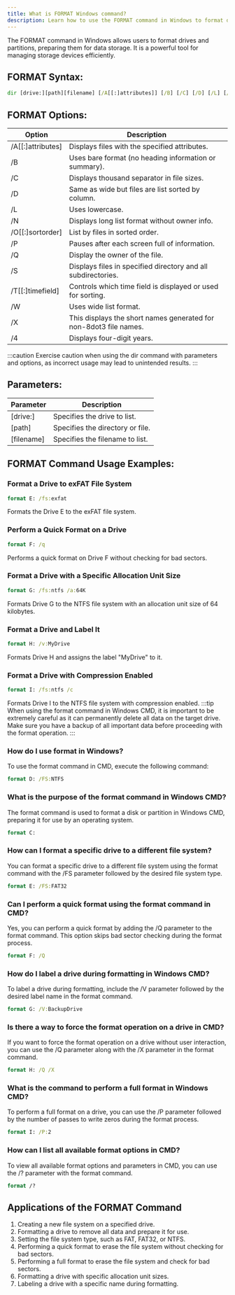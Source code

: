```yaml
---
title: What is FORMAT Windows command?
description: Learn how to use the FORMAT command in Windows to format drives and partitions to prepare them for data storage.
---
```


The FORMAT command in Windows allows users to format drives and partitions, preparing them for data storage. It is a powerful tool for managing storage devices efficiently.
## FORMAT Syntax:
```cmd
dir [drive:][path][filename] [/A[[:]attributes]] [/B] [/C] [/D] [/L] [/N] [/O[[:]sortorder]] [/P] [/Q] [/S] [/T[[:]timefield]] [/W] [/X] [/4]
```
## FORMAT Options:

| Option            | Description                                                  |
|-------------------|--------------------------------------------------------------|
| /A[[:]attributes] | Displays files with the specified attributes.                |
| /B                | Uses bare format (no heading information or summary).        |
| /C                | Displays thousand separator in file sizes.                  |
| /D                | Same as wide but files are list sorted by column.            |
| /L                | Uses lowercase.                                              |
| /N                | Displays long list format without owner info.                |
| /O[[:]sortorder]  | List by files in sorted order.                               |
| /P                | Pauses after each screen full of information.               |
| /Q                | Display the owner of the file.                               |
| /S                | Displays files in specified directory and all subdirectories.|
| /T[[:]timefield]  | Controls which time field is displayed or used for sorting.  |
| /W                | Uses wide list format.                                       |
| /X                | This displays the short names generated for non-8dot3 file names.|
| /4                | Displays four-digit years.                                   |

:::caution
Exercise caution when using the dir command with parameters and options, as incorrect usage may lead to unintended results.
:::

## Parameters:

| Parameter   | Description                      |
|-------------|----------------------------------|
| [drive:]    | Specifies the drive to list.      |
| [path]      | Specifies the directory or file.  |
| [filename]  | Specifies the filename to list.    |
## FORMAT Command Usage Examples:
### Format a Drive to exFAT File System
```cmd
format E: /fs:exfat
```
Formats the Drive E to the exFAT file system.

### Perform a Quick Format on a Drive
```cmd
format F: /q
```
Performs a quick format on Drive F without checking for bad sectors.

### Format a Drive with a Specific Allocation Unit Size
```cmd
format G: /fs:ntfs /a:64K
```
Formats Drive G to the NTFS file system with an allocation unit size of 64 kilobytes.

### Format a Drive and Label It
```cmd
format H: /v:MyDrive
```
Formats Drive H and assigns the label "MyDrive" to it.

### Format a Drive with Compression Enabled
```cmd
format I: /fs:ntfs /c
```
Formats Drive I to the NTFS file system with compression enabled.
:::tip
When using the format command in Windows CMD, it is important to be extremely careful as it can permanently delete all data on the target drive. Make sure you have a backup of all important data before proceeding with the format operation.
:::

### How do I use format in Windows?
To use the format command in CMD, execute the following command:
```cmd
format D: /FS:NTFS
```

### What is the purpose of the format command in Windows CMD?
The format command is used to format a disk or partition in Windows CMD, preparing it for use by an operating system.
```cmd
format C:
```

### How can I format a specific drive to a different file system?
You can format a specific drive to a different file system using the format command with the /FS parameter followed by the desired file system type.
```cmd
format E: /FS:FAT32
```

### Can I perform a quick format using the format command in CMD?
Yes, you can perform a quick format by adding the /Q parameter to the format command. This option skips bad sector checking during the format process.
```cmd
format F: /Q
```

### How do I label a drive during formatting in Windows CMD?
To label a drive during formatting, include the /V parameter followed by the desired label name in the format command.
```cmd
format G: /V:BackupDrive
```

### Is there a way to force the format operation on a drive in CMD?
If you want to force the format operation on a drive without user interaction, you can use the /Q parameter along with the /X parameter in the format command.
```cmd
format H: /Q /X
```

### What is the command to perform a full format in Windows CMD?
To perform a full format on a drive, you can use the /P parameter followed by the number of passes to write zeros during the format process.
```cmd
format I: /P:2
```

### How can I list all available format options in CMD?
To view all available format options and parameters in CMD, you can use the /? parameter with the format command.
```cmd
format /?
```
## Applications of the FORMAT Command

1. Creating a new file system on a specified drive.
2. Formatting a drive to remove all data and prepare it for use.
3. Setting the file system type, such as FAT, FAT32, or NTFS.
4. Performing a quick format to erase the file system without checking for bad sectors.
5. Performing a full format to erase the file system and check for bad sectors.
6. Formatting a drive with specific allocation unit sizes.
7. Labeling a drive with a specific name during formatting.